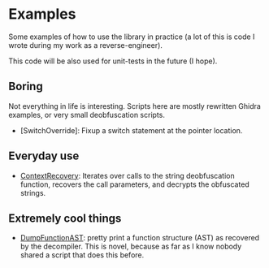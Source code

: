 # Examples

Some examples of how to use the library in practice (a lot of this is code
I wrote during my work as a reverse-engineer).

This code will be also used for unit-tests in the future (I hope).

## Boring

Not everything in life is interesting. Scripts here are mostly rewritten Ghidra
examples, or very small deobfuscation scripts.

* [SwitchOverride]: Fixup a switch statement at the pointer location.

## Everyday use

* [ContextRecovery](./ContextRecovery.py): Iterates over calls to the string
  deobfuscation function, recovers the call parameters, and decrypts
  the obfuscated strings.

## Extremely cool things

* [DumpFunctionAST](./DumpFunctionAST.py): pretty print a function structure (AST)
  as recovered by the decompiler. This is novel, because as far as I know nobody
  shared a script that does this before.
